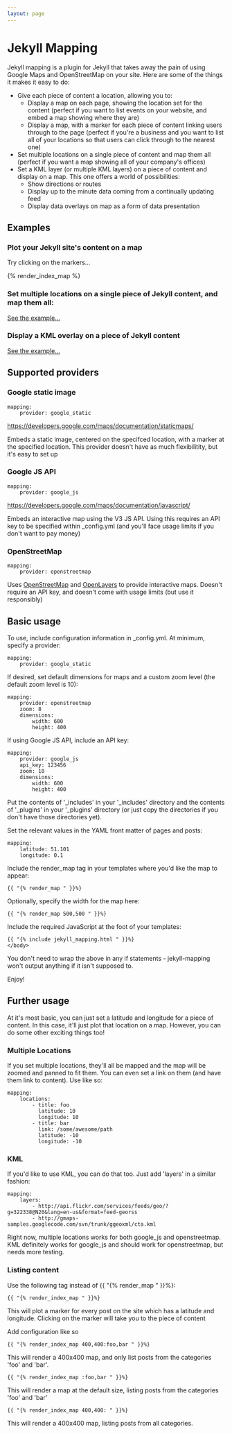 ```yaml
---
layout: page
---
```


# Jekyll Mapping

Jekyll mapping is a plugin for Jekyll that takes away the pain of using Google Maps and OpenStreetMap on your site. Here are some of the things it makes it easy to do:

* Give each piece of content a location, allowing you to:
	* Display a map on each page, showing the location set for the content (perfect if you want to list events on your website, and embed a map showing where they are)
	* Display a map, with a marker for each piece of content linking users through to the page (perfect if you're a business and you want to list all of your locations so that users can click through to the nearest one)
* Set multiple locations on a single piece of content and map them all (perfect if you want a map showing all of your company's offices)
* Set a KML layer (or multiple KML layers) on a piece of content and display on a map. This one offers a world of possibilities:
	* Show directions or routes
	* Display up to the minute data coming from a continually updating feed
	* Display data overlays on map as a form of data presentation

## Examples

### Plot your Jekyll site's content on a map

Try clicking on the markers...

<div>
{% render_index_map %}
</div>

### Set multiple locations on a single piece of Jekyll content, and map them all:

[See the example...](/jekyll-mapping/2012/07/15/multiple-locations.html)

### Display a KML overlay on a piece of Jekyll content

[See the example...](/jekyll-mapping/2012/07/15/kml-layer.html)

## Supported providers

### Google static image

	mapping:
		provider: google_static

https://developers.google.com/maps/documentation/staticmaps/

Embeds a static image, centered on the specifced location, with a marker at the specified location. This provider doesn't have as much flexibilitity, but it's easy to set up

### Google JS API

	mapping:
		provider: google_js

https://developers.google.com/maps/documentation/javascript/

Embeds an interactive map using the V3 JS API. Using this requires an API key to be specified within \_config.yml (and you'll face usage limits if you don't want to pay money)

### OpenStreetMap

	mapping:
		provider: openstreetmap

Uses [OpenStreetMap](http://www.openstreetmap.org/) and [OpenLayers](http://openlayers.org/) to provide interactive maps. Doesn't require an API key, and doesn't come with usage limits (but use it responsibly)

## Basic usage

To use, include configuration information in \_config.yml. At minimum, specify a provider:

	mapping:
		provider: google_static

If desired, set default dimensions for maps and a custom zoom level (the default zoom level is 10):

	mapping:
		provider: openstreetmap
		zoom: 8
		dimensions:
			width: 600
			height: 400

If using Google JS API, include an API key:

	mapping:
		provider: google_js
		api_key: 123456
		zoom: 10
		dimensions:
			width: 600
			height: 400

Put the contents of '_includes' in your '_includes' directory and the contents of '_plugins' in your '_plugins' directory (or just copy the directories if you don't have those directories yet).

Set the relevant values in the YAML front matter of pages and posts:

	mapping:
		latitude: 51.101
		longitude: 0.1

Include the render_map tag in your templates where you'd like the map to appear:

	{{ "{% render_map " }}%}

Optionally, specify the width for the map here:

	{{ "{% render_map 500,500 " }}%}

Include the required JavaScript at the foot of your templates:

	{{ "{% include jekyll_mapping.html " }}%}
	</body>

You don't need to wrap the above in any if statements - jekyll-mapping won't output anything if it isn't supposed to.

Enjoy!

## Further usage

At it's most basic, you can just set a latitude and longitude for a piece of content. In this case, it'll just plot that location on a map. However, you can do some other exciting things too!

### Multiple Locations

If you set multiple locations, they'll all be mapped and the map will be zoomed and panned to fit them. You can even set a link on them (and have them link to content). Use like so:

	mapping:
		locations:
			- title: foo
			  latitude: 10
			  longitude: 10
			- title: bar
			  link: /some/awesome/path
			  latitude: -10
			  longitude: -10

### KML

If you'd like to use KML, you can do that too. Just add 'layers' in a similar fashion:

	mapping:
		layers:
			- http://api.flickr.com/services/feeds/geo/?g=322338@N20&lang=en-us&format=feed-georss
			- http://gmaps-samples.googlecode.com/svn/trunk/ggeoxml/cta.kml

Right now, multiple locations works for both google_js and openstreetmap. KML definitely works for google_js and should work for openstreetmap, but needs more testing.

### Listing content

Use the following tag instead of {{ "{% render_map " }}%}:

	{{ "{% render_index_map " }}%}

This will plot a marker for every post on the site which has a latitude and longitude. Clicking on the marker will take you to the piece of content

Add configuration like so

	{{ "{% render_index_map 400,400:foo,bar " }}%}

This will render a 400x400 map, and only list posts from the categories 'foo' and 'bar'.

	{{ "{% render_index_map :foo,bar " }}%}

This will render a map at the default size, listing posts from the categories 'foo' and 'bar'

	{{ "{% render_index_map 400,400: " }}%}

This will render a 400x400 map, listing posts from all categories.